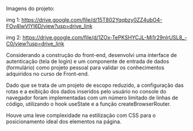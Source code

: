 
Imagens do projeto:

img 1: https://drive.google.com/file/d/15T802Yqqbzy0ZZ4ubO4-FOv4IwVIYI6D/view?usp=drive_link

img 2: https://drive.google.com/file/d/1ZOx-TePKSHYCJL-Mi1r29nlrUSL8_-C0/view?usp=drive_link





Considerando a construção do front-end, desenvolvi uma interface de autenticação (tela de login) e um componente de entrada de dados (formulário) como projeto pessoal para validar os conhecimentos adquiridos no curso de Front-end.

Dado que se trata de um projeto de escopo reduzido, a configuração das rotas e a exibição dos dados inseridos pelo usuário no console do navegador foram implementadas com um número limitado de linhas de código, utilizando o hook useState e a função createBrowserRouter.

Houve uma leve complexidade na estilização com CSS para o posicionamento ideal dos elementos na página.
